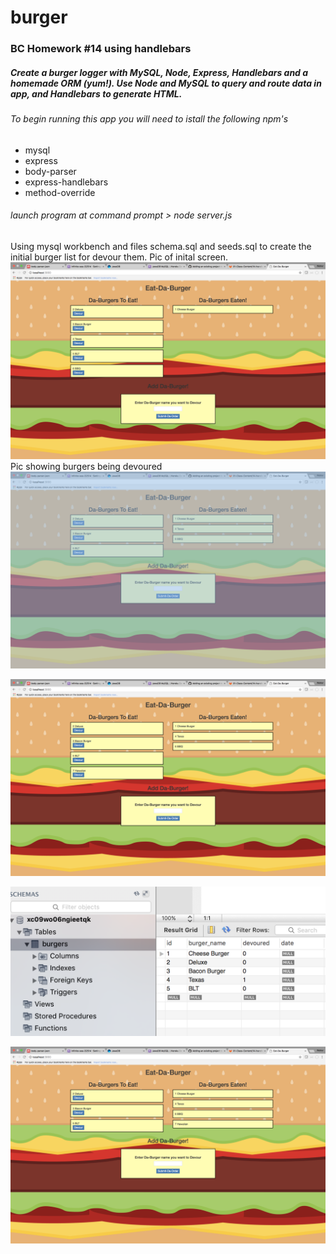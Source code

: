# burger

### BC Homework #14 using handlebars 
##### Create a burger logger with MySQL, Node, Express, Handlebars and a homemade ORM (yum!).  Use Node and MySQL to query and route data in app, and Handlebars to generate HTML. 
###### To begin running this app you will need to istall the following npm's
* mysql
* express
* body-parser
* express-handlebars
* method-override

###### launch program at command prompt > node server.js

Using mysql workbench and files schema.sql and seeds.sql to create the initial burger list for devour them. 
Pic of inital screen.
![initial start](/screenshots/wedsite_start.png)
Pic showing burgers being devoured
![initial start](/screenshots/Devour_burgers.png)

![initial start](/screenshots/Add_Burger.png)

![initial start](/screenshots/Database_start.png)



![initial start](/screenshots/MoveOneMore.png)
